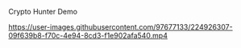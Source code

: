 Crypto Hunter
Demo

https://user-images.githubusercontent.com/97677133/224926307-09f639b8-f70c-4e94-8cd3-f1e902afa540.mp4

